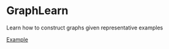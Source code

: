 # GraphLearn
Learn how to construct graphs given representative examples

[Example](http://nbviewer.ipython.org/github/smautner/graphlearn/blob/master/example/Example.ipynb)

